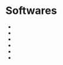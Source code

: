 # Softwares

- <code-review>
- <continuous-integration>
- <version-control>
- <software-development-forge>
- <container>
- <user-interface>
